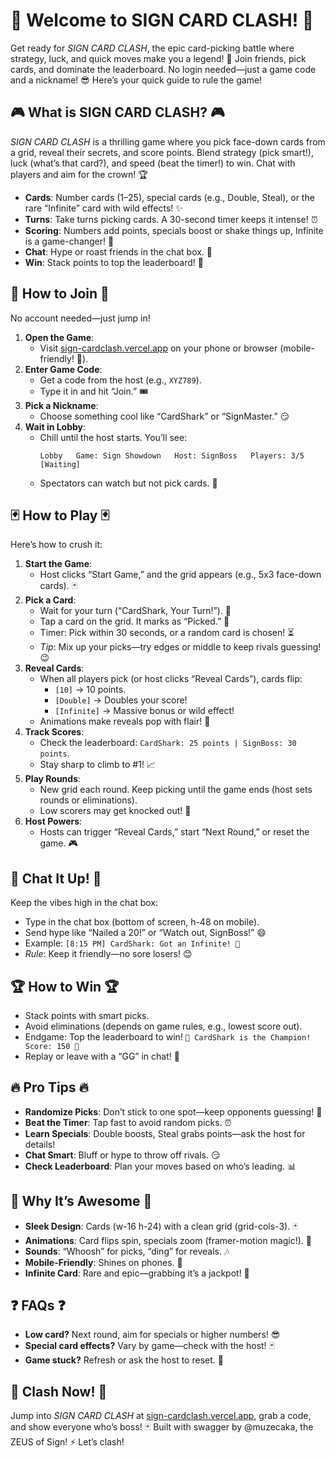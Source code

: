 # 🚀 Welcome to SIGN CARD CLASH! 🚀

Get ready for *SIGN CARD CLASH*, the epic card-picking battle where strategy, luck, and quick moves make you a legend! 🎴 Join friends, pick cards, and dominate the leaderboard. No login needed—just a game code and a nickname! 😎 Here’s your quick guide to rule the game!

## 🎮 What is SIGN CARD CLASH? 🎮
*SIGN CARD CLASH* is a thrilling game where you pick face-down cards from a grid, reveal their secrets, and score points. Blend strategy (pick smart!), luck (what’s that card?), and speed (beat the timer!) to win. Chat with players and aim for the crown! 🏆

- **Cards**: Number cards (1–25), special cards (e.g., Double, Steal), or the rare “Infinite” card with wild effects! ✨
- **Turns**: Take turns picking cards. A 30-second timer keeps it intense! ⏰
- **Scoring**: Numbers add points, specials boost or shake things up, Infinite is a game-changer! 💪
- **Chat**: Hype or roast friends in the chat box. 💬
- **Win**: Stack points to top the leaderboard! 🥇

## 🔗 How to Join 🔗
No account needed—just jump in!
1. **Open the Game**:
   - Visit [sign-cardclash.vercel.app](https://sign-cardclash.vercel.app) on your phone or browser (mobile-friendly! 📱).
2. **Enter Game Code**:
   - Get a code from the host (e.g., `XYZ789`).
   - Type it in and hit “Join.” 🎟️
3. **Pick a Nickname**:
   - Choose something cool like “CardShark” or “SignMaster.” 😏
4. **Wait in Lobby**:
   - Chill until the host starts. You’ll see:
     ```
     Lobby   Game: Sign Showdown   Host: SignBoss   Players: 3/5   [Waiting]
     ```
   - Spectators can watch but not pick cards. 👀

## 🃏 How to Play 🃏
Here’s how to crush it:
1. **Start the Game**:
   - Host clicks “Start Game,” and the grid appears (e.g., 5x3 face-down cards). 🃏
2. **Pick a Card**:
   - Wait for your turn (“CardShark, Your Turn!”). 🔔
   - Tap a card on the grid. It marks as “Picked.” 🎁
   - Timer: Pick within 30 seconds, or a random card is chosen! ⏳
   - *Tip*: Mix up your picks—try edges or middle to keep rivals guessing! 😉
3. **Reveal Cards**:
   - When all players pick (or host clicks “Reveal Cards”), cards flip:
     - `[10]` → 10 points.
     - `[Double]` → Doubles your score!
     - `[Infinite]` → Massive bonus or wild effect!
   - Animations make reveals pop with flair! 🎉
4. **Track Scores**:
   - Check the leaderboard: `CardShark: 25 points | SignBoss: 30 points`.
   - Stay sharp to climb to #1! 📈
5. **Play Rounds**:
   - New grid each round. Keep picking until the game ends (host sets rounds or eliminations).
   - Low scorers may get knocked out! 🥊
6. **Host Powers**:
   - Hosts can trigger “Reveal Cards,” start “Next Round,” or reset the game. 🎮

## 💬 Chat It Up! 💬
Keep the vibes high in the chat box:
- Type in the chat box (bottom of screen, h-48 on mobile).
- Send hype like “Nailed a 20!” or “Watch out, SignBoss!” 😄
- Example: `[8:15 PM] CardShark: Got an Infinite! 💪`
- *Rule*: Keep it friendly—no sore losers! 😊

## 🏆 How to Win 🏆
- Stack points with smart picks.
- Avoid eliminations (depends on game rules, e.g., lowest score out).
- Endgame: Top the leaderboard to win! `🎉 CardShark is the Champion! Score: 150 🎉`
- Replay or leave with a “GG” in chat! 👋

## 🔥 Pro Tips 🔥
- **Randomize Picks**: Don’t stick to one spot—keep opponents guessing! 🎲
- **Beat the Timer**: Tap fast to avoid random picks. ⏰
- **Learn Specials**: Double boosts, Steal grabs points—ask the host for details!
- **Chat Smart**: Bluff or hype to throw off rivals. 😏
- **Check Leaderboard**: Plan your moves based on who’s leading. 📊

## 🎨 Why It’s Awesome 🎨
- **Sleek Design**: Cards (w-16 h-24) with a clean grid (grid-cols-3). 🃏
- **Animations**: Card flips spin, specials zoom (framer-motion magic!). 🎴
- **Sounds**: “Whoosh” for picks, “ding” for reveals. 🎶
- **Mobile-Friendly**: Shines on phones. 📱
- **Infinite Card**: Rare and epic—grabbing it’s a jackpot! 🌈

## ❓ FAQs ❓
- **Low card?** Next round, aim for specials or higher numbers! 😎
- **Special card effects?** Vary by game—check with the host! 🃏
- **Game stuck?** Refresh or ask the host to reset. 🔄

## 🎉 Clash Now! 🎉
Jump into *SIGN CARD CLASH* at [sign-cardclash.vercel.app](https://sign-cardclash.vercel.app), grab a code, and show everyone who’s boss! 🃏 Built with swagger by @muzecaka, the ZEUS of Sign! ⚡ Let’s clash!